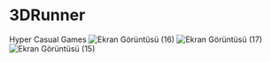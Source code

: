 # 3DRunner
Hyper Casual Games
![Ekran Görüntüsü (16)](https://user-images.githubusercontent.com/127985811/228214997-13124372-9d60-4167-9637-321be4eaa0a1.png)
![Ekran Görüntüsü (17)](https://user-images.githubusercontent.com/127985811/228215006-205727aa-7c29-43db-832a-258cda8f06d2.png)
![Ekran Görüntüsü (15)](https://user-images.githubusercontent.com/127985811/228215012-b37cca01-0750-493a-941c-15c2653dedfd.png)
